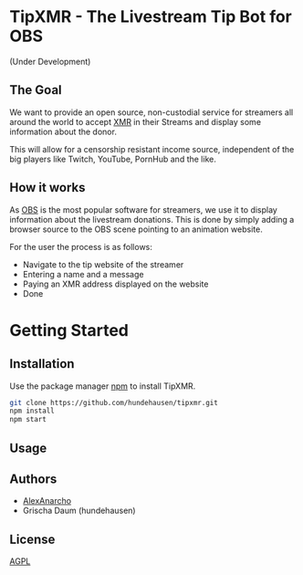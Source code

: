 # TipXMR - The Livestream Tip Bot for OBS

(Under Development)

## The Goal

We want to provide an open source, non-custodial service for streamers all around the world to accept [XMR](https://www.getmonero.org) in their Streams and display some information about the donor.

This will allow for a censorship resistant income source, independent of the big players like Twitch, YouTube, PornHub and the like.

## How it works

As [OBS](https://obsproject.com/) is the most popular software for streamers, we use it to display information about the livestream donations. This is done by simply adding a browser source to the OBS scene pointing to an animation website.

For the user the process is as follows:

- Navigate to the tip website of the streamer
- Entering a name and a message
- Paying an XMR address displayed on the website
- Done

# Getting Started

## Installation

Use the package manager [npm](https://pip.pypa.io/en/stable/) to install TipXMR.

```bash
git clone https://github.com/hundehausen/tipxmr.git
npm install
npm start
```

## Usage

## Authors

- [AlexAnarcho](https://github.com/AlexAnarcho)
- Grischa Daum (hundehausen)

## License

[AGPL](https://github.com/hundehausen/tipxmr/blob/master/LICENSE)
